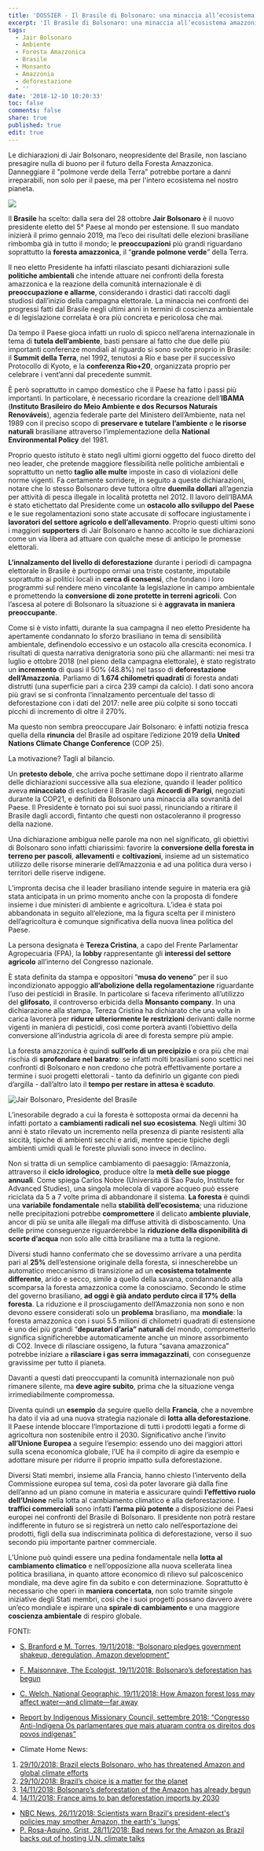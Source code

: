 ```yaml
---
title: 'DOSSIER - Il Brasile di Bolsonaro: una minaccia all’ecosistema amazzonico'
excerpt: 'Il Brasile di Bolsonaro: una minaccia all’ecosistema amazzonico'
tags:
  - Jair Bolsonaro
  - Ambiente
  - Foresta Amazzonica
  - Brasile
  - Monsanto
  - Amazzonia
  - deforestazione
  - ''
date: '2018-12-10 10:20:33'
toc: false
comments: false
share: true
published: true
edit: true
---
```

Le dichiarazioni di Jair Bolsonaro, neopresidente del Brasile, non lasciano presagire nulla di buono per il futuro della Foresta Amazzonica. Danneggiare il "polmone verde della Terra" potrebbe portare a danni irreparabili, non solo per il paese, ma per l'intero ecosistema nel nostro pianeta. 

![](/assets/images/bolsonaroita.jpg)

Il **Brasile** ha scelto: dalla sera del 28 ottobre **Jair Bolsonaro** è il nuovo presidente eletto del 5° Paese al mondo per estensione. Il suo mandato inizierà il primo gennaio 2019, ma l’eco dei risultati delle elezioni brasiliane rimbomba già in tutto il mondo; le **preoccupazioni** più grandi riguardano soprattutto la **foresta amazzonica**, il “**grande polmone verde**” della Terra. 

Il neo eletto Presidente ha infatti rilasciato pesanti dichiarazioni sulle **politiche ambientali** che intende attuare nei confronti della foresta amazzonica e la reazione della comunità internazionale è di **preoccupazione e allarme**, considerando i drastici dati raccolti dagli studiosi dall’inizio della campagna elettorale. La minaccia nei confronti dei progressi fatti dal Brasile negli ultimi anni in termini di coscienza ambientale e di legislazione correlata è ora più concreta e pericolosa che mai.

Da tempo il Paese gioca infatti un ruolo di spicco nell’arena internazionale in tema di **tutela dell’ambiente**, basti pensare al fatto che due delle più importanti conferenze mondiali al riguardo si sono svolte proprio in Brasile: il **Summit della Terra**, nel 1992, tenutosi a Rio e base per il successivo Protocollo di Kyoto, e la **conferenza Rio+20**, organizzata proprio per celebrare i vent’anni dal precedente summit. 

È però soprattutto in campo domestico che il Paese ha fatto i passi più importanti. In particolare, è necessario ricordare la creazione dell’**IBAMA** (**Instituto Brasileiro do Meio Ambiente e dos Recursos Naturais Renováveis**), agenzia federale parte del Ministero dell’Ambiente, nata nel 1989 con il preciso scopo di **preservare e tutelare l’ambiente** e **le risorse naturali** brasiliane attraverso l’implementazione della **National Environmental Policy** del 1981.

Proprio questo istituto è stato negli ultimi giorni oggetto del fuoco diretto del neo leader, che pretende maggiore flessibilità nelle politiche ambientali e soprattutto un netto **taglio alle multe** imposte in caso di violazioni delle norme vigenti. Fa certamente sorridere, in seguito a queste dichiarazioni, notare che lo stesso Bolsonaro deve tuttora oltre **duemila dollari** all’agenzia per attività di pesca illegale in località protetta nel 2012. Il lavoro dell’IBAMA è stato etichettato dal Presidente come un **ostacolo allo sviluppo del Paese** e le sue regolamentazioni sono state accusate di soffocare ingiustamente i **lavoratori del settore agricolo e dell’allevamento**.  Proprio questi ultimi sono i maggiori **supporters** di Jair Bolsonaro e hanno accolto le sue dichiarazioni come un via libera ad attuare con qualche mese di anticipo le promesse elettorali.

**L’innalzamento del livello di deforestazione** durante i periodi di campagna elettorale in Brasile è purtroppo ormai una triste costante, imputabile soprattutto ai politici locali in **cerca di consensi**, che fondano i loro programmi sul rendere meno vincolante la legislazione in campo ambientale e promettendo la **conversione di zone protette in terreni agricoli**. Con l’ascesa al potere di Bolsonaro la situazione si è **aggravata in maniera preoccupante**. 

Come si è visto infatti, durante la sua campagna il neo eletto Presidente ha apertamente condannato lo sforzo brasiliano in tema di sensibilità ambientale, definendolo eccessivo e un ostacolo alla crescita economica. I risultati di questa narrativa denigratoria sono più che allarmanti: nei mesi tra luglio e ottobre 2018 (nel pieno della campagna elettorale), è stato registrato un **incremento** di quasi il 50% (48.8%) nel tasso di **deforestazione dell’Amazzonia**. Parliamo di **1.674 chilometri quadrati** di foresta andati distrutti (una superficie pari a circa 239 campi da calcio). I dati sono ancora più gravi se si confronta l’innalzamento percentuale del tasso di deforestazione con i dati del 2017: nelle aree più colpite si sono toccati picchi di incremento di oltre il 270%. 

Ma questo non sembra preoccupare Jair Bolsonaro: è infatti notizia fresca quella della **rinuncia** del Brasile ad ospitare l’edizione 2019 della **United Nations Climate Change Conference** (COP 25). 

La motivazione? Tagli al bilancio. 

Un **pretesto debole**, che arriva poche settimane dopo il rientrato allarme delle dichiarazioni successive alla sua elezione, quando il leader politico aveva **minacciato** di escludere il Brasile dagli **Accordi di Parigi**, negoziati durante la COP21, e definiti da Bolsonaro una minaccia alla sovranità del Paese. Il Presidente è tornato poi sui suoi passi, rinunciando a ritirare il Brasile dagli accordi, fintanto che questi non ostacoleranno il progresso della nazione. 

Una dichiarazione ambigua nelle parole ma non nel significato, gli obiettivi di Bolsonaro sono infatti chiarissimi: favorire la **conversione della foresta in terreno per pascoli**, **allevamenti** e **coltivazioni**, insieme ad un sistematico utilizzo delle risorse minerarie dell’Amazzonia e ad una politica dura verso i territori delle riserve indigene. 

L’impronta decisa che il leader brasiliano intende seguire in materia era già stata anticipata in un primo momento anche con la proposta di fondere insieme i due ministeri di ambiente e agricoltura. L’idea è stata poi abbandonata in seguito all’elezione, ma la figura scelta per il ministero dell’agricoltura è comunque significativa della nuova linea politica del Paese.

La persona designata è **Tereza Cristina**, a capo del Frente Parlamentar Agropecuária (FPA), la **lobby** rappresentante gli **interessi del settore agricolo** all’interno del Congresso nazionale.

È stata definita da stampa e oppositori “**musa do veneno**” per il suo incondizionato appoggio **all’abolizione della regolamentazione** riguardante l’uso dei pesticidi in Brasile. In particolare si faceva riferimento all’utilizzo del **glifosato**, il controverso erbicida della **Monsanto company**. In una dichiarazione alla stampa, Tereza Cristina ha dichiarato che una volta in carica lavorerà per **ridurre ulteriormente le restrizioni** derivanti dalle norme vigenti in maniera di pesticidi, così come porterà avanti l’obiettivo della conversione all’industria agricola di aree di foresta sempre più ampie. 

La foresta amazzonica è quindi **sull’orlo di un precipizio** e ora più che mai rischia di **sprofondare nel baratro**: se infatti molti brasiliani sono scettici nei confronti di Bolsonaro e non credono che potrà effettivamente portare a termine i suoi progetti elettorali - tanto da definirlo un gigante con piedi d’argilla - dall’altro lato il **tempo per restare in attesa è scaduto**. 

![Jair Bolsonaro, Presidente del Brasile ](/assets/images/bolsonaro.jpg)

L’inesorabile degrado a cui la foresta è sottoposta ormai da decenni ha infatti portato a **cambiamenti radicali nel suo ecosistema**. Negli ultimi 30 anni è stato rilevato un incremento nella presenza di piante resistenti alla siccità, tipiche di ambienti secchi e aridi, mentre specie tipiche degli ambienti umidi quali le foreste pluviali sono invece in declino.

Non si tratta di un semplice cambiamento di paesaggio: l’Amazzonia, attraverso il **ciclo idrologico**, produce oltre la **metà delle sue piogge annuali**. Come spiega Carlos Nobre (Università di Sao Paulo, Institute for Advanced Studies), una singola molecola di vapore acqueo può essere riciclata da 5 a 7 volte prima di abbandonare il sistema. **La foresta** è quindi una **variabile fondamentale** nella **stabilità dell’ecosistema**; una riduzione nelle precipitazioni potrebbe **compromettere** il delicato **ambiente pluviale**, ancor di più se unita alle illegali ma diffuse attività di disboscamento. Una delle prime conseguenze riguarderebbe la **riduzione della disponibilità di scorte d’acqua** non solo alle città brasiliane ma a tutta la regione.

Diversi studi hanno confermato che se dovessimo arrivare a una perdita pari al **25%** dell’estensione originale della foresta, si innescherebbe un automatico meccanismo di transizione ad un **ecosistema totalmente differente**, arido e secco, simile a quello della savana, condannando alla scomparsa la foresta amazzonica come la conosciamo. Secondo le stime del governo brasiliano, **ad oggi è già andato perduto circa il 17% della foresta**. La riduzione e il prosciugamento dell’Amazzonia non sono e non devono essere considerati solo un **problema** brasiliano, ma **mondiale**: la foresta amazzonica con i suoi 5.5 milioni di chilometri quadrati di estensione è uno dei più grandi “**depuratori d’aria” naturali** del mondo, comprometterlo significa significherebbe automaticamente anche un minore assorbimento di CO2. Invece di rilasciare ossigeno, la futura “savana amazzonica” potrebbe iniziare a **rilasciare i gas serra immagazzinati**, con conseguenze gravissime per tutto il pianeta. 

Davanti a questi dati preoccupanti la comunità internazionale non può rimanere silente, ma **deve agire subito**, prima che la situazione venga irrimediabilmente compromessa.

Diventa quindi un **esempio** da seguire quello della **Francia**, che a novembre ha dato il via ad una nuova strategia nazionale di **lotta alla deforestazione**. Il Paese intende bloccare l’importazione di tutti i prodotti legati a forme di agricoltura non sostenibile entro il 2030. Significativo anche l’invito **all’Unione Europea** a seguire l’esempio: essendo uno dei maggiori attori sulla scena economica globale, l’UE ha il compito di agire da esempio e adottare misure per ridurre il proprio impatto sulla deforestazione.

Diversi Stati membri, insieme alla Francia, hanno chiesto l’intervento della Commissione europea sul tema, così da poter lavorare già dalla fine dell’anno ad un piano comune in materia e assicurare quindi **l’effettivo ruolo dell’Unione** nella lotta al cambiamento climatico e alla deforestazione. I **traffici commerciali** sono infatti **l’arma più potente** a disposizione dei Paesi europei nei confronti del Brasile di Bolsonaro. Il presidente non potrà restare indifferente in futuro se si registrerà un netto calo nell’esportazione dei prodotti, figli della sua indiscriminata politica di deforestazione, verso il suo secondo più importante partner commerciale. 

L’Unione può quindi essere una pedina fondamentale nella **lotta al cambiamento climatico** e nell’opposizione alla nuova scellerata linea politica brasiliana, in quanto attore economico di rilievo sul palcoscenico mondiale, ma deve agire fin da subito e con determinazione. Soprattutto è necessario che operi in **maniera concertata**, non solo tramite singole iniziative degli Stati membri, così che i suoi progetti possano davvero avere un’eco mondiale e ispirare una **spirale di cambiamento** e una maggiore **coscienza ambientale** di respiro globale.

FONTI: 

* [S. Branford e M. Torres, 19/11/2018: “Bolsonaro pledges government shakeup, deregulation, Amazon development”](https://news.mongabay.com/2018/11/bolsonaro-pledges-government-shakeup-deregulation-amazon-development/)
* [F. Maisonnave, The Ecologist, 19/11/2018: Bolsonaro’s deforestation has begun ](https://theecologist.org/2018/nov/19/bolsonaros-deforestation-has-begun)
* [C. Welch, National Geographic, 19/11/2018: How Amazon forest loss may affect water—and climate—far away](https://www.nationalgeographic.com/environment/2018/11/how-cutting-the-amazon-forest-could-affect-weather/) 
* [Report by Indigenous Missionary Council, settembre 2018: “Congresso Anti-Indígena Os parlamentares que mais atuaram contra os direitos dos povos indígenas” ](https://cimi.org.br/wp-content/uploads/2018/09/congresso-anti-indigena.pdf)



* Climate Home News:

1. [29/10/2018: Brazil elects Bolsonaro, who has threatened Amazon and global climate efforts ](http://www.climatechangenews.com/2018/10/29/brazil-elects-bolsonaro-threatened-amazon-global-climate-efforts/)
2. [29/10/2018: Brazil’s choice is a matter for the planet ](http://www.climatechangenews.com/2018/10/29/brazils-choice-matter-planet/)
3. [14/11/2018: Bolsonaro’s deforestation of the Amazon has already begun](http://www.climatechangenews.com/2018/11/14/bolsonaros-deforestation-amazon-already-begun/)
4. [14/11/2018: France aims to ban deforestation imports by 2030 ](http://www.climatechangenews.com/2018/11/14/france-aims-ban-deforestation-imports-2030/)

* [NBC News, 26/11/2018: Scientists warn Brazil's president-elect's policies may smother Amazon, the earth's 'lungs'](https://www.nbcnews.com/news/latino/brazil-s-president-elect-jair-bolsonaro-may-smother-rainforest-scientists-n940326)
* [P. Rosa-Aquino, Grist, 28/11/2018: Bad news for the Amazon as Brazil backs out of hosting U.N. climate talks](https://grist.org/article/bad-news-for-the-amazon-as-brazil-backs-out-of-hosting-un-climate-talks/)

